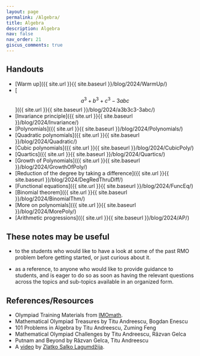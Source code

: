 ```yaml
---
layout: page
permalink: /Algebra/
title: Algebra
description: Algebra
nav: false
nav_order: 21
giscus_comments: true
---
```


## Handouts

- [Warm up]({{ site.url }}{{ site.baseurl }}/blog/2024/WarmUp/)
- [$$ a^3+b^3+c^3 - 3abc $$]({{ site.url }}{{ site.baseurl }}/blog/2024/a3b3c3-3abc/)
- [Invariance principle]({{ site.url }}{{ site.baseurl }}/blog/2024/Invariance/)
- [Polynomials]({{ site.url }}{{ site.baseurl }}/blog/2024/Polynomials/)
- [Quadratic polynomials]({{ site.url }}{{ site.baseurl }}/blog/2024/Quadratic/)
- [Cubic polynomials]({{ site.url }}{{ site.baseurl }}/blog/2024/CubicPoly/)
- [Quartics]({{ site.url }}{{ site.baseurl }}/blog/2024/Quartics/)
- [Growth of Polynomials]({{ site.url }}{{ site.baseurl }}/blog/2024/GrowthOfPoly/)
- [Reduction of the degree by taking a difference]({{ site.url }}{{ site.baseurl }}/blog/2024/DegRedThruDiff/)
- [Functional equations]({{ site.url }}{{ site.baseurl }}/blog/2024/FuncEq/)
- [Binomial theorem]({{ site.url }}{{ site.baseurl }}/blog/2024/BinomialThm/)
- [More on polynomials]({{ site.url }}{{ site.baseurl }}/blog/2024/MorePoly/)
- [Arithmetic progressions]({{ site.url }}{{ site.baseurl }}/blog/2024/AP/)

## These notes may be useful

- to the students who would like to have a look at some of the past RMO problem before getting started, or just curious about it.

- as a reference, to anyone who would like to provide guidance to students, 
and is eager to do so as soon as having the relevant questions across the topics and sub-topics
available in an organized form.

## References/Resources

* Olympiad Training Materials from [IMOmath](https://imomath.com/index.cgi?page=mathTexts).
* Mathematical Olympiad Treasures by Titu Andreescu, Bogdan Enescu
* 101 Problems in Algebra by Titu Andreescu, Zuming Feng 
* Mathematical Olympiad Challenges by Titu Andreescu, Răzvan Gelca
* Putnam and Beyond by Răzvan Gelca, Titu Andreescu
* A [video](https://www.youtube.com/watch?v=gvG22CFDK2o) by [Zlatko Salko Lagumdžija](https://www.imo-official.org/participant_r.aspx?id=25889).

